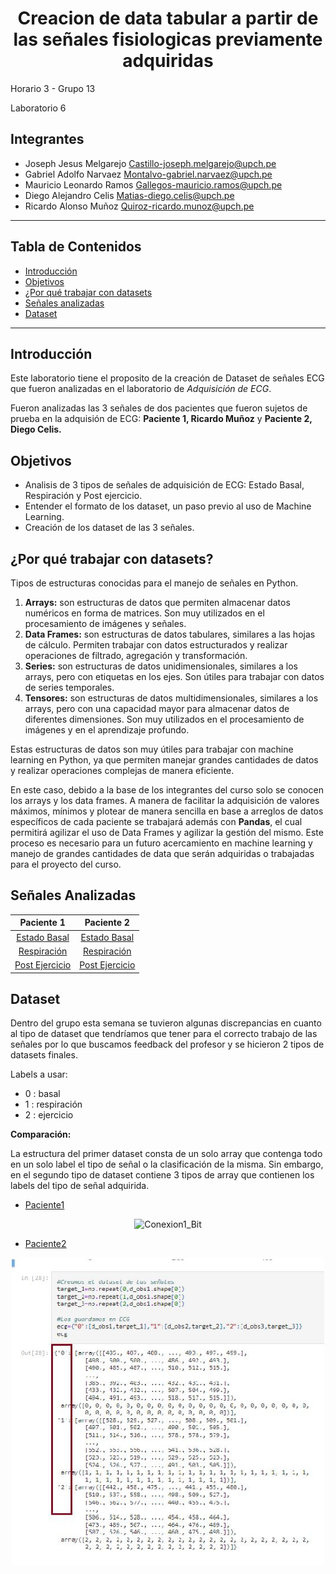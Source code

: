 <h1 align="center"> Creacion de data tabular a partir de las señales fisiologicas previamente adquiridas </h1>
Horario 3 - Grupo 13 

Laboratorio 6 

## Integrantes

* Joseph Jesus Melgarejo Castillo-joseph.melgarejo@upch.pe
* Gabriel Adolfo Narvaez Montalvo-gabriel.narvaez@upch.pe
* Mauricio Leonardo Ramos Gallegos-mauricio.ramos@upch.pe
* Diego Alejandro Celis Matias-diego.celis@upch.pe 
* Ricardo Alonso Muñoz Quiroz-ricardo.munoz@upch.pe
---
## Tabla de Contenidos
* [Introducción](#introducción)
* [Objetivos](#objetivos)
* [¿Por qué trabajar con datasets](#¿Por-qué-trabajar-con-datasets?)
* [Señales analizadas](#señales-analizadas)
* [Dataset](#Dataset)
---     

## Introducción
Este laboratorio tiene el proposito de la creación de Dataset de señales ECG que fueron analizadas en el laboratorio de *Adquisición de ECG*.

Fueron analizadas las 3 señales de dos pacientes que fueron sujetos de prueba en la adquisión de ECG: **Paciente 1, Ricardo Muñoz** y **Paciente 2, Diego Celis.**

## Objetivos
* Analisis de 3 tipos de señales de adquisición de ECG: Estado Basal, Respiración y Post ejercicio.
* Entender el formato de los dataset, un paso previo al uso de Machine Learning.
* Creación de los dataset de las 3 señales.

## ¿Por qué trabajar con datasets?
Tipos de estructuras conocidas para el manejo de señales en Python.

1. **Arrays:** son estructuras de datos que permiten almacenar datos numéricos en forma de matrices. Son muy utilizados en el procesamiento de imágenes y señales.
2. **Data Frames:** son estructuras de datos tabulares, similares a las hojas de cálculo. Permiten trabajar con datos estructurados y realizar operaciones de filtrado, agregación y transformación.
3. **Series:** son estructuras de datos unidimensionales, similares a los arrays, pero con etiquetas en los ejes. Son útiles para trabajar con datos de series temporales.
4. **Tensores:** son estructuras de datos multidimensionales, similares a los arrays, pero con una capacidad mayor para almacenar datos de diferentes dimensiones. Son muy utilizados en el procesamiento de imágenes y en el aprendizaje profundo.

Estas estructuras de datos son muy útiles para trabajar con machine learning en Python, ya que permiten manejar grandes cantidades de datos y realizar operaciones complejas de manera eficiente.

En este caso, debido a la base de los integrantes del curso solo se conocen los arrays y los data frames. A manera de facilitar la adquisición de valores máximos, mínimos y plotear de manera sencilla en base a arreglos de datos específicos de cada paciente se trabajará además con **Pandas**, el cual permitirá agilizar el uso de Data Frames y agilizar la gestión del mismo. Este proceso es necesario para un futuro acercamiento en machine learning y manejo de grandes cantidades de data que serán adquiridas o trabajadas para el proyecto del curso.

## Señales Analizadas

<div align="center"> 

|Paciente 1|Paciente 2|
|:---:|:---:|
|[Estado Basal](Se%C3%B1ales%20ECG/Basal_pac1.txt)|[Estado Basal](Grupo_Se%C3%B1ales/ISB/6.%20Data%20Tabular%20ECG/Se%C3%B1ales%20ECG/Senal5.txt)|
|[Respiración](Grupo_Se%C3%B1ales/ISB/6.%20Data%20Tabular%20ECG/Se%C3%B1ales%20ECG/Respiracion_pac1.txt)|[Respiración](Grupo_Se%C3%B1ales/ISB/6.%20Data%20Tabular%20ECG/Se%C3%B1ales%20ECG/Senal2.txt)|
|[Post Ejercicio](Grupo_Se%C3%B1ales/ISB/6.%20Data%20Tabular%20ECG/Se%C3%B1ales%20ECG/Post_ejercicio_pac1.txt)|[Post Ejercicio](Grupo_Se%C3%B1ales/ISB/6.%20Data%20Tabular%20ECG/Se%C3%B1ales%20ECG/Senal3.txt)|
</div>


## Dataset
Dentro del grupo esta semana se tuvieron algunas discrepancias en cuanto al tipo de dataset que tendríamos que tener para el correcto trabajo de las señales por lo que buscamos feedback del profesor y se hicieron 2 tipos de datasets finales. 

Labels  a usar: 

- 0 : basal
- 1 : respiración
- 2 :  ejercicio

**********************Comparación:**********************

La estructura del primer dataset consta de un solo array que contenga todo en un solo label el tipo de señal o la clasificación de la misma. Sin embargo, en el segundo tipo de dataset contiene 3 tipos de array que contienen los labels del tipo de señal adquirida.

* [Paciente1](https://github.com/JosephJesus24/GrupoSe-ales/blob/1ef70b85704a4b0131ad54f3e17c52475e21076d/ISB/6.%20Data%20Tabular%20ECG/Data%20tabular%20ECG%20-%20Paciente%201%20(Ricardo).ipynb)
<div align="center">
<img src="Imagenes/DabaseRicardoMu%C3%B1oz.JPG" alt="Conexion1_Bit" width="500"> 
</div>


* [Paciente2](https://github.com/JosephJesus24/GrupoSe-ales/blob/1ef70b85704a4b0131ad54f3e17c52475e21076d/ISB/6.%20Data%20Tabular%20ECG/Data%20tabular%20ECG%20-%20Paciente%202%20(Diego).ipynb)

<div align="center">
<img src="Imagenes/DabaseCelis.JPG" alt="Conexion1_Bit" width="500"> 
</div>




